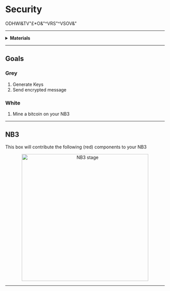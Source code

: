 # Security

ODHWI&TV"£*O&"^VRS"^VSOV&"

----

<details><summary><b>Materials</b></summary><p>

Contents|Description| # |Data|Link|
:-------|:----------|:-:|:--:|:--:|
Secret Message|A SHA256 encrypted message (in HEX)|1|-|-

</p></details>

----

## Goals

### Grey

1. Generate Keys
2. Send encrypted message

### White

1. Mine a bitcoin on your NB3


----

## NB3

This box will contribute the following (red) components to your NB3

<p align="center">
<img src="_data/images/NB3_security.png" alt="NB3 stage" width="400" height="400">
<p>

----
